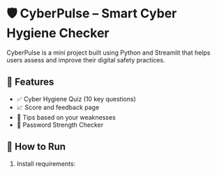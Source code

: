 # 🛡️ CyberPulse – Smart Cyber Hygiene Checker

CyberPulse is a mini project built using Python and Streamlit that helps users assess and improve their digital safety practices.

## 🔧 Features
- ✅ Cyber Hygiene Quiz (10 key questions)
- 📈 Score and feedback page
- 🧠 Tips based on your weaknesses
- 🔑 Password Strength Checker

## 🚀 How to Run
1. Install requirements:
